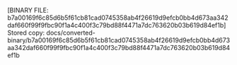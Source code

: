 [BINARY FILE: b7a00169f6c85d6b5f61cb81cad0745358ab4f26619d9efcb0bb4d673aa342daf660f99f9fbc90f1a4c400f3c79bd88f4471a7dc763620b03b619d84ef1b]
Stored copy: docs/converted-binary/b7a00169f6c85d6b5f61cb81cad0745358ab4f26619d9efcb0bb4d673aa342daf660f99f9fbc90f1a4c400f3c79bd88f4471a7dc763620b03b619d84ef1b
